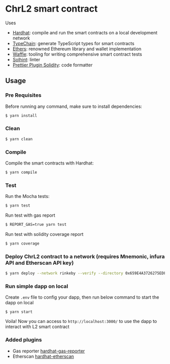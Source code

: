# ChrL2 smart contract

Uses

- [Hardhat](https://github.com/nomiclabs/hardhat): compile and run the smart contracts on a local development network
- [TypeChain](https://github.com/ethereum-ts/TypeChain): generate TypeScript types for smart contracts
- [Ethers](https://github.com/ethers-io/ethers.js/): renowned Ethereum library and wallet implementation
- [Waffle](https://github.com/EthWorks/Waffle): tooling for writing comprehensive smart contract tests
- [Solhint](https://github.com/protofire/solhint): linter
- [Prettier Plugin Solidity](https://github.com/prettier-solidity/prettier-plugin-solidity): code formatter

## Usage

### Pre Requisites

Before running any command, make sure to install dependencies:

```sh
$ yarn install
```


### Clean

```sh
$ yarn clean
```

### Compile

Compile the smart contracts with Hardhat:

```sh
$ yarn compile
```

### Test

Run the Mocha tests:

```sh
$ yarn test
```

Run test with gas report

```sh
$ REPORT_GAS=true yarn test
```

Run test with solidity coverage report

```sh
$ yarn coverage
```

### Deploy ChrL2 contract to a network (requires Mnemonic, infura API and Etherscan API key)

```sh
$ yarn deploy --network rinkeby --verify --directory 0x659E4A3726275EDFD125F52338ECE0D54D15BD99,0x1A642F0E3C3AF545E7ACBD38B07251B3990914F1,0x75E20828B343D1FE37FAE469AB698E19C17F20B5 --app 0x659E4A3726275EDFD125F52338ECE0D54D15BD99,0x1A642F0E3C3AF545E7ACBD38B07251B3990914F1,0x75E20828B343D1FE37FAE469AB698E19C17F20B5
```

### Run simple dapp on local

Create `.env` file to config your dapp, then run below command to start the dapp on local

```
$ yarn start
```

Voila! Now you can access to `http://localhost:3000/` to use the dapp to interact with L2 smart contract

### Added plugins

- Gas reporter [hardhat-gas-reporter](https://hardhat.org/plugins/hardhat-gas-reporter.html)
- Etherscan [hardhat-etherscan](https://hardhat.org/plugins/nomiclabs-hardhat-etherscan.html)
